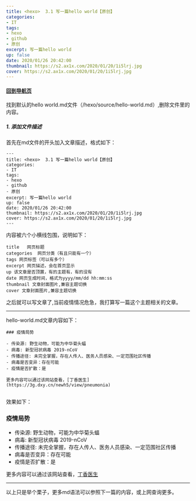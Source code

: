 ```yaml
---
title: <hexo>  3.1 写一篇hello world【原创】
categories:
- IT
tags: 
- hexo
- github
- 原创
excerpt: 写一篇hello world
up: false
date: 2020/01/26 20:42:00
thumbnail: https://s2.ax1x.com/2020/01/20/1i5lrj.jpg
cover: https://s2.ax1x.com/2020/01/20/1i5lrj.jpg
---
```

#### [回到导航页](../hexo-nav/)
找到默认的hello world.md文件（/hexo/source/hello-world.md）,删除文件里的内容。

##### 1. 添加文件描述
首先在md文件的开头加入文章描述，格式如下：
```
---
title: <hexo>  3.1 写一篇hello world【原创】
categories:
- IT
tags: 
- hexo
- github
- 原创
excerpt: 写一篇hello world
up: false
date: 2020/01/26 20:42:00
thumbnail: https://s2.ax1x.com/2020/01/20/1i5lrj.jpg
cover: https://s2.ax1x.com/2020/01/20/1i5lrj.jpg
---
```
内容被六个小横线包围，说明如下：
```
title	网页标题
categories	网页分类（有且只能有一个）
tags 网页标签（可以有多个）
excerpt 网页描述，会在首页显示
up 该文章是否顶置，有的主题有，有的没有
date 网页生成时间，格式为yyyy/mm/dd hh:mm:ss
thumbnail 文章封面图片,兼容主题切换
cover 文章封面图片,兼容主题切换
```

之后就可以写文章了,当前疫情情况危急，我打算写一篇这个主题相关的文章。

---
hello-world.md文章内容如下：
```
### 疫情局势

- 传染源: 野生动物，可能为中华菊头蝠
- 病毒: 新型冠状病毒 2019-nCoV
- 传播途径: 未完全掌握，存在人传人、医务人员感染、一定范围社区传播
- 病毒是否变异：存在可能
- 疫情是否扩散：是

更多内容可以通过该网站查看，[丁香医生](https://3g.dxy.cn/newh5/view/pneumonia)


```
效果如下：

### 疫情局势

- 传染源: 野生动物，可能为中华菊头蝠
- 病毒: 新型冠状病毒 2019-nCoV
- 传播途径: 未完全掌握，存在人传人、医务人员感染、一定范围社区传播
- 病毒是否变异：存在可能
- 疫情是否扩散：是

更多内容可以通过该网站查看，[丁香医生](https://3g.dxy.cn/newh5/view/pneumonia)

---

以上只是举个栗子，更多md语法可以参照下一篇的内容，或上网查询更多。



